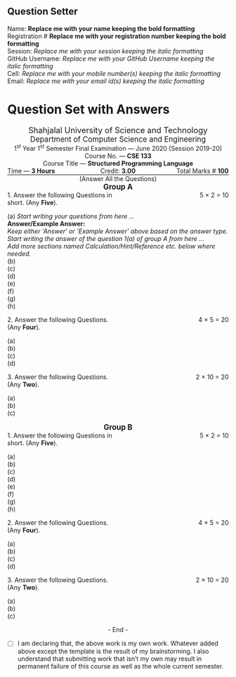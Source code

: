Question Setter
---------------
Name:  **Replace me with your name keeping the bold formatting**         
Registration # **Replace me with your registration number keeping the bold formatting**            
Session: *Replace me with your session keeping the italic formatting*            
GitHub Username: *Replace me with your GitHub Username keeping the italic formatting*               
Cell: *Replace me with your mobile number(s) keeping the italic formatting*              
Email: *Replace me with your email id(s) keeping the italic formatting*         

Question Set with Answers
=========================
<div style="text-align:center">
  <style>
    #marking {
        display: flex;
        margin: 0;
        padding: 0;
    }
    .alignleft {
        flex: 1;
        text-align: left;
    }
    .aligncenter {
        flex: 1;
        text-align: center;
    }
    .alignright {
        flex: 1;
        text-align: right;
    }
    hr.divider {
     margin: 0em;
     border-width: 2px;
     background-color: black;
    }

    p {
     margin: 0;
     padding: 0;
    }
  </style>
  <span style="font-size:1.3em">Shahjalal University of Science and Technology
  </span><br>
  <span style="font-size:1.2em">Department of Computer Science and Engineering
  </span><br>
  <span> 1<sup>st</sup> Year 1<sup>st</sup> Semester Final Examination &mdash;
  June 2020 (Session 2019-20) </span><br>
  <span> Course No. &mdash; <b> CSE 133</b> </span><br>
  <span> Course Title &mdash; <b> Structured Programming Language</b> </span>
  <span id="marking">
    <span class="alignleft">Time &mdash; <b> 3 Hours</b></span>
    <span class="aligncenter">Credit: <b> 3.00</b></span>
    <span class="alignright">Total Marks # <b> 100</b></span>
  </span>
  <hr class="divider">
  <span style="margin-bottom: 1.2em"> (Answer All the Questions)</span><br>
</div>
<div style="text-align:center">
  <span style="font-size:1.2em"><b>Group A</b>
  </span>
  <span id="marking">
    <span class="alignleft">1. Answer the following Questions in short. (Any <b>Five</b>).</span>
    <span class="alignright">5 &times; 2 = 10 </span>
  </span>
</div>

(a) *Start writing your questions from here ...*        
**Answer/Example Answer:**    
*Keep either 'Answer' or 'Example Answer' above based on the answer type.*            
*Start writing the answer of the question 1(a) of group A from here ...*                 
*Add more sections named Calculation/Hint/Reference etc. below where needed.*    
(b)        
(c)       
(d)         
(e)        
(f)      
(g)        
(h)        

<div>
  <span id="marking">
    <span class="alignleft">2. Answer the following Questions. (Any <b>Four</b>).</span>
    <span class="alignright">4 &times; 5 = 20 </span>
  </span>
</div>

(a)          
(b)        
(c)        
(d)           


<div>
  <span id="marking">
    <span class="alignleft">3. Answer the following Questions. (Any <b>Two</b>).</span>
    <span class="alignright">2 &times; 10 = 20 </span>
  </span>
</div>

(a)          
(b)        
(c)        

<div style="text-align:center">
  <span style="font-size:1.2em"><b>Group B</b>
  </span>
  <span id="marking">
    <span class="alignleft">1. Answer the following Questions in short. (Any <b>Five</b>).</span>
    <span class="alignright">5 &times; 2 = 10 </span>
  </span>
</div>

(a)         
(b)        
(c)       
(d)         
(e)        
(f)      
(g)        
(h)        

<div>
  <span id="marking">
    <span class="alignleft">2. Answer the following Questions. (Any <b>Four</b>).</span>
    <span class="alignright">4 &times; 5 = 20 </span>
  </span>
</div>

(a)          
(b)        
(c)        
(d)           


<div>
  <span id="marking">
    <span class="alignleft">3. Answer the following Questions. (Any <b>Two</b>).</span>
    <span class="alignright">2 &times; 10 = 20 </span>
  </span>
</div>

(a)          
(b)        
(c)        


<div style="text-align:center">
  <span style="font-size:1.0em">- End -</span>
</div>

- [ ] I am declaring that, the above work is my own work. Whatever added above
except the template is the result of my brainstorming. I also understand that
submitting work that isn’t my own may result in permanent failure of this course
as well as the whole current semester.
